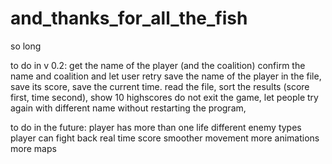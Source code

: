 # and_thanks_for_all_the_fish
so long

to do in v 0.2:
get the name of the player (and the coalition)
confirm the name and coalition and let user retry
save the name of the player in the file, save its score, save the current time.
read the file, sort the results (score first, time second), show 10 highscores
do not exit the game, let people try again with different name without restarting the program,

to do in the future:
player has more than one life
different enemy types
player can fight back
real time score
smoother movement
more animations
more maps
